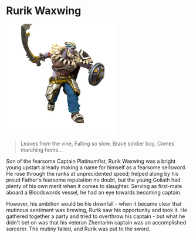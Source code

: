 # Rurik Waxwing
![](RurikWaxwing.png)
> Leaves from the vine, 
> Falling so slow, 
> Brave soldier boy, 
> Comes marching home...

Son of the fearsome Captain Platinumfist, Rurik Waxwing was a bright young upstart already making a name for himself as a fearsome sellsword. He rose through the ranks at unprecidented speed; helped along by his proud Father's fearsome reputation no doubt, but the young Goliath had plenty of his own merit when it comes to slaughter. Serving as first-mate aboard a Bloodswords vessel, he had an eye towards becoming captain.

However, his ambition would be his downfall - when it became clear that mutinous sentiment was brewing, Rurik saw his opportunity and took it. He gathered together a party and tried to overthrow his captain - but what he didn't bet on was that his veteran Zhentarim captain was an accomplished sorcerer. The mutiny failed, and Rurik was put to the sword.
